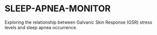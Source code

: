 # SLEEP-APNEA-MONITOR
Exploring the relationship between Galvanic Skin Response (GSR) stress levels and sleep apnea occurrence.
